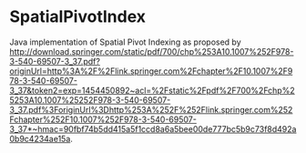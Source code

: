 # SpatialPivotIndex

Java implementation of Spatial Pivot Indexing as proposed by http://download.springer.com/static/pdf/700/chp%253A10.1007%252F978-3-540-69507-3_37.pdf?originUrl=http%3A%2F%2Flink.springer.com%2Fchapter%2F10.1007%2F978-3-540-69507-3_37&token2=exp=1454450892~acl=%2Fstatic%2Fpdf%2F700%2Fchp%25253A10.1007%25252F978-3-540-69507-3_37.pdf%3ForiginUrl%3Dhttp%253A%252F%252Flink.springer.com%252Fchapter%252F10.1007%252F978-3-540-69507-3_37*~hmac=90fbf74b5dd415a5f1ccd8a6a5bee00de777bc5b9c73f8d492a0b9c4234ae15a.
